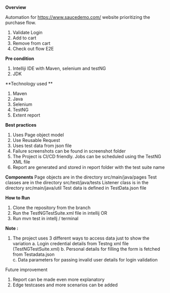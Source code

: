 **Overview**

Automation for  https://www.saucedemo.com/ website prioritizing the purchase flow.
1. Validate Login 
2. Add to cart
3. Remove from cart
4. Check out flow E2E

**Pre condition**
1. Intelliji IDE with Maven, selenium and testNG
2. JDK

**Technology used ** 
1. Maven
2. Java 
3. Selenium
4. TestNG
5. Extent report 

**Best practices** 
1. Uses Page object model 
2. Use Reusable Request
3. Uses test data from json file
4. Failure screenshots can be found in screenshot folder
5. The Project is CI/CD friendly. Jobs can be scheduled using the TestNG XML file
6. Report are generated and stored in report folder with the test suite name 

**Components** 
   Page objects are in the directory src/main/java/pages
   Test classes are in the directory src/test/java/tests
   Listener class is in the directory src/main/java/util
   Test data is defined in TestData.json file

**How to Run**
1. Clone the repository from the branch
2. Run the TestNGTestSuite.xml file in intellij OR
3. Run mvn test in intellj / terminal 


**Note :**
1. The project uses 3 different ways to access data just to show the variation
   a. Login credential details from Testng xml file (TestNGTestSuite.xml)
   b. Personal details for filling the form is fetched from Testadata.json  
   c. Data parameters for passing invalid user details for login validation

Future improvement 
1. Report can be made even more explanatory 
2. Edge testcases and more scenarios can be added

